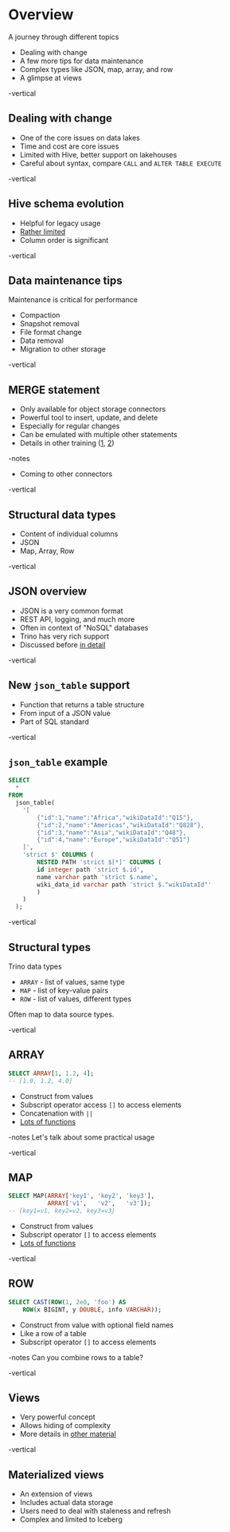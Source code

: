 <!--
https://trino.io/blog/2024/10/07/sql-basecamps

The second episode SQL Basecamp 2 – Getting ready to summit builds on the
foundation established in episode 1. Data has moved into the lakehouse, powered
by Trino, and more data is added and changed as part of normal operation. In
this episode Martin and myself look at maintaining the data in a healthy state
and explore some tips and tricks for querying data. For example, we look at data
management with procedures, analyzing data with window functions, and examine
more complex structural data.
-->

# Overview

A journey through different topics

* Dealing with change
* A few more tips for data maintenance
* Complex types like JSON, map, array, and row 
* A glimpse at views

-vertical
## Dealing with change

* One of the core issues on data lakes
* Time and cost are core issues
* Limited with Hive, better support on lakehouses
* Careful about syntax, compare `CALL` and `ALTER TABLE EXECUTE`

-vertical
## Hive schema evolution

* Helpful for legacy usage
* [Rather limited](https://trino.io/docs/current/connector/hive.html#schema-evolution)
* Column order is significant

-vertical
## Data maintenance tips

Maintenance is critical for performance

* Compaction
* Snapshot removal
* File format change
* Data removal
* Migration to other storage

-vertical
## MERGE statement

* Only available for object storage connectors
* Powerful tool to insert, update, and delete
* Especially for regular changes
* Can be emulated with multiple other statements
* Details in other training ([1](../sql-data-mgt/index.html#/2/12), [2](../sql-advanced-overview/index.html#/1/8))

-notes 
* Coming to other connectors

-vertical
## Structural data types

* Content of individual columns
* JSON
* Map, Array, Row

-vertical
## JSON overview

* JSON is a very common format
* REST API, logging, and much more
* Often in context of "NoSQL" databases
* Trino has very rich support 
* Discussed before [in detail](../sql-adv-analytics/index.html#/2)

-vertical
## New `json_table` support

* Function that returns a table structure
* From input of a JSON value
* Part of SQL standard

-vertical
## `json_table` example

```sql
SELECT
  *
FROM
  json_table(
    '[
        {"id":1,"name":"Africa","wikiDataId":"Q15"},
        {"id":2,"name":"Americas","wikiDataId":"Q828"},
        {"id":3,"name":"Asia","wikiDataId":"Q48"},
        {"id":4,"name":"Europe","wikiDataId":"Q51"}
    ]',
    'strict $' COLUMNS (
        NESTED PATH 'strict $[*]' COLUMNS (
        id integer path 'strict $.id',
        name varchar path 'strict $.name',
        wiki_data_id varchar path 'strict $."wikiDataId"'
        )
    )
  );
```

-vertical
## Structural types

Trino data types

* `ARRAY` - list of values, same type
* `MAP` - list of key-value pairs
* `ROW` - list of values, different types

Often map to data source types.

-vertical
## ARRAY

```sql
SELECT ARRAY[1, 1.2, 4];
-- [1.0, 1.2, 4.0]
```

* Construct from values
* Subscript operator access `[]` to access elements
* Concatenation with `||`
* [Lots of functions](https://trino.io/docs/current/functions/array.html)

-notes
Let's talk about some practical usage 

-vertical
## MAP

```sql
SELECT MAP(ARRAY['key1', 'key2', 'key3'], 
           ARRAY['v1',   'v2',   'v3']);
-- {key1=v1, key2=v2, key3=v3}
```

* Construct from values 
* Subscript operator `[]` to access elements
* [Lots of functions](https://trino.io/docs/current/functions/map.html) 

-vertical
## ROW

```sql
SELECT CAST(ROW(1, 2e0, 'foo') AS 
    ROW(x BIGINT, y DOUBLE, info VARCHAR));
```

* Construct from value with optional field names
* Like a row of a table
* Subscript operator `[]` to access elements

-notes
Can you combine rows to a table?

-vertical
## Views

* Very powerful concept
* Allows hiding of complexity
* More details in [other material](../sql-data-mgt/index.html#/3)

-vertical
## Materialized views

* An extension of views
* Includes actual data storage
* Users need to deal with staleness and refresh
* Complex and limited to Iceberg
